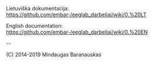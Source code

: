
Lietuviška dokumentacija: https://github.com/embar-/eeglab_darbeliai/wiki/0.%20LT

English documentation: https://github.com/embar-/eeglab_darbeliai/wiki/0.%20EN

--
 
  (C) 2014-2019 Mindaugas Baranauskas   

